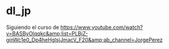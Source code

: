 # dl_jp
Siguiendo el curso de https://www.youtube.com/watch?v=BASByOlqqkc&amp;list=PLBjZ-ginWc1e0_Dp4heHglsjJmacV_F20&amp;ab_channel=JorgePerez 
